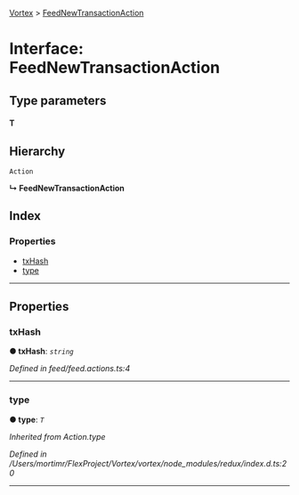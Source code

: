 [Vortex](../README.md) > [FeedNewTransactionAction](../interfaces/feednewtransactionaction.md)

# Interface: FeedNewTransactionAction

## Type parameters
#### T 
## Hierarchy

 `Action`

**↳ FeedNewTransactionAction**

## Index

### Properties

* [txHash](feednewtransactionaction.md#txhash)
* [type](feednewtransactionaction.md#type)

---

## Properties

<a id="txhash"></a>

###  txHash

**● txHash**: *`string`*

*Defined in feed/feed.actions.ts:4*

___
<a id="type"></a>

###  type

**● type**: *`T`*

*Inherited from Action.type*

*Defined in /Users/mortimr/FlexProject/Vortex/vortex/node_modules/redux/index.d.ts:20*

___

